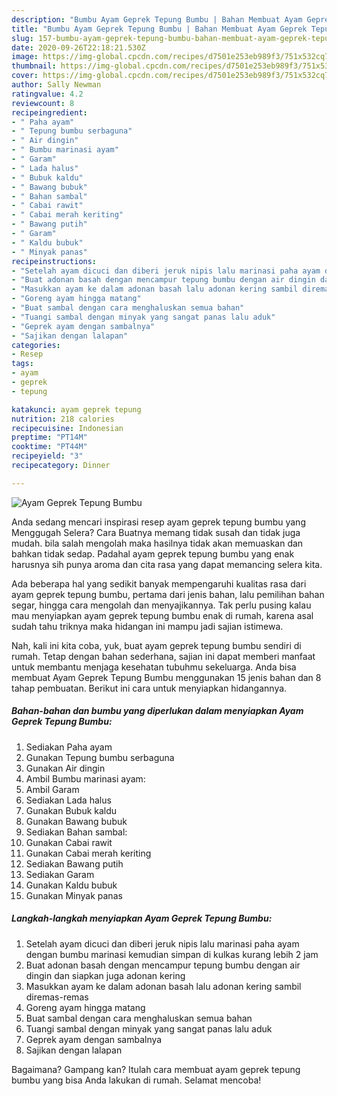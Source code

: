 ```yaml
---
description: "Bumbu Ayam Geprek Tepung Bumbu | Bahan Membuat Ayam Geprek Tepung Bumbu Yang Mudah Dan Praktis"
title: "Bumbu Ayam Geprek Tepung Bumbu | Bahan Membuat Ayam Geprek Tepung Bumbu Yang Mudah Dan Praktis"
slug: 157-bumbu-ayam-geprek-tepung-bumbu-bahan-membuat-ayam-geprek-tepung-bumbu-yang-mudah-dan-praktis
date: 2020-09-26T22:18:21.530Z
image: https://img-global.cpcdn.com/recipes/d7501e253eb989f3/751x532cq70/ayam-geprek-tepung-bumbu-foto-resep-utama.jpg
thumbnail: https://img-global.cpcdn.com/recipes/d7501e253eb989f3/751x532cq70/ayam-geprek-tepung-bumbu-foto-resep-utama.jpg
cover: https://img-global.cpcdn.com/recipes/d7501e253eb989f3/751x532cq70/ayam-geprek-tepung-bumbu-foto-resep-utama.jpg
author: Sally Newman
ratingvalue: 4.2
reviewcount: 8
recipeingredient:
- " Paha ayam"
- " Tepung bumbu serbaguna"
- " Air dingin"
- " Bumbu marinasi ayam"
- " Garam"
- " Lada halus"
- " Bubuk kaldu"
- " Bawang bubuk"
- " Bahan sambal"
- " Cabai rawit"
- " Cabai merah keriting"
- " Bawang putih"
- " Garam"
- " Kaldu bubuk"
- " Minyak panas"
recipeinstructions:
- "Setelah ayam dicuci dan diberi jeruk nipis lalu marinasi paha ayam dengan bumbu marinasi kemudian simpan di kulkas kurang lebih 2 jam"
- "Buat adonan basah dengan mencampur tepung bumbu dengan air dingin dan siapkan juga adonan kering"
- "Masukkan ayam ke dalam adonan basah lalu adonan kering sambil diremas-remas"
- "Goreng ayam hingga matang"
- "Buat sambal dengan cara menghaluskan semua bahan"
- "Tuangi sambal dengan minyak yang sangat panas lalu aduk"
- "Geprek ayam dengan sambalnya"
- "Sajikan dengan lalapan"
categories:
- Resep
tags:
- ayam
- geprek
- tepung

katakunci: ayam geprek tepung 
nutrition: 218 calories
recipecuisine: Indonesian
preptime: "PT14M"
cooktime: "PT44M"
recipeyield: "3"
recipecategory: Dinner

---
```



![Ayam Geprek Tepung Bumbu](https://img-global.cpcdn.com/recipes/d7501e253eb989f3/751x532cq70/ayam-geprek-tepung-bumbu-foto-resep-utama.jpg)

Anda sedang mencari inspirasi resep ayam geprek tepung bumbu yang Menggugah Selera? Cara Buatnya memang tidak susah dan tidak juga mudah. bila salah mengolah maka hasilnya tidak akan memuaskan dan bahkan tidak sedap. Padahal ayam geprek tepung bumbu yang enak harusnya sih punya aroma dan cita rasa yang dapat memancing selera kita.

Ada beberapa hal yang sedikit banyak mempengaruhi kualitas rasa dari ayam geprek tepung bumbu, pertama dari jenis bahan, lalu pemilihan bahan segar, hingga cara mengolah dan menyajikannya. Tak perlu pusing kalau mau menyiapkan ayam geprek tepung bumbu enak di rumah, karena asal sudah tahu triknya maka hidangan ini mampu jadi sajian istimewa.




Nah, kali ini kita coba, yuk, buat ayam geprek tepung bumbu sendiri di rumah. Tetap dengan bahan sederhana, sajian ini dapat memberi manfaat untuk membantu menjaga kesehatan tubuhmu sekeluarga. Anda bisa membuat Ayam Geprek Tepung Bumbu menggunakan 15 jenis bahan dan 8 tahap pembuatan. Berikut ini cara untuk menyiapkan hidangannya.

<!--inarticleads1-->

##### Bahan-bahan dan bumbu yang diperlukan dalam menyiapkan Ayam Geprek Tepung Bumbu:

1. Sediakan  Paha ayam
1. Gunakan  Tepung bumbu serbaguna
1. Gunakan  Air dingin
1. Ambil  Bumbu marinasi ayam:
1. Ambil  Garam
1. Sediakan  Lada halus
1. Gunakan  Bubuk kaldu
1. Gunakan  Bawang bubuk
1. Sediakan  Bahan sambal:
1. Gunakan  Cabai rawit
1. Gunakan  Cabai merah keriting
1. Sediakan  Bawang putih
1. Sediakan  Garam
1. Gunakan  Kaldu bubuk
1. Gunakan  Minyak panas




<!--inarticleads2-->

##### Langkah-langkah menyiapkan Ayam Geprek Tepung Bumbu:

1. Setelah ayam dicuci dan diberi jeruk nipis lalu marinasi paha ayam dengan bumbu marinasi kemudian simpan di kulkas kurang lebih 2 jam
1. Buat adonan basah dengan mencampur tepung bumbu dengan air dingin dan siapkan juga adonan kering
1. Masukkan ayam ke dalam adonan basah lalu adonan kering sambil diremas-remas
1. Goreng ayam hingga matang
1. Buat sambal dengan cara menghaluskan semua bahan
1. Tuangi sambal dengan minyak yang sangat panas lalu aduk
1. Geprek ayam dengan sambalnya
1. Sajikan dengan lalapan




Bagaimana? Gampang kan? Itulah cara membuat ayam geprek tepung bumbu yang bisa Anda lakukan di rumah. Selamat mencoba!
